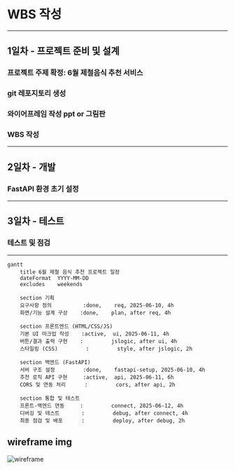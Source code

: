 # WBS 작성
---

## 1일차 - 프로젝트 준비 및 설계
### 프로젝트 주제 확정: 6월 제철음식 추천 서비스
### git 레포지토리 생성
### 와이어프레임 작성 ppt or 그림판
### WBS 작성

---

## 2일차 - 개발
###  FastAPI 환경 초기 설정

---

## 3일차 - 테스트
### 테스트 및 점검

---

```mermaid
gantt
    title 6월 제철 음식 추천 프로젝트 일정
    dateFormat  YYYY-MM-DD
    excludes    weekends

    section 기획
    요구사항 정의          :done,    req, 2025-06-10, 4h
    화면/기능 설계 구상    :done,    plan, after req, 4h

    section 프론트엔드 (HTML/CSS/JS)
    기본 UI 마크업 작성    :active,  ui, 2025-06-11, 4h
    버튼/결과 출력 구현    :         jslogic, after ui, 4h
    스타일링 (CSS)         :         style, after jslogic, 2h

    section 백엔드 (FastAPI)
    서버 구조 설정         :done,    fastapi-setup, 2025-06-10, 4h
    추천 로직 API 구현     :active,  api, 2025-06-11, 6h
    CORS 및 연동 처리      :         cors, after api, 2h

    section 통합 및 테스트
    프론트-백엔드 연동     :         connect, 2025-06-12, 4h
    디버깅 및 테스트       :         debug, after connect, 4h
    최종 점검 및 배포      :         deploy, after debug, 2h
```

## wireframe img
![wireframe](https://github.com/user-attachments/assets/24b84689-d0be-4549-9030-1a28982af4c0)
